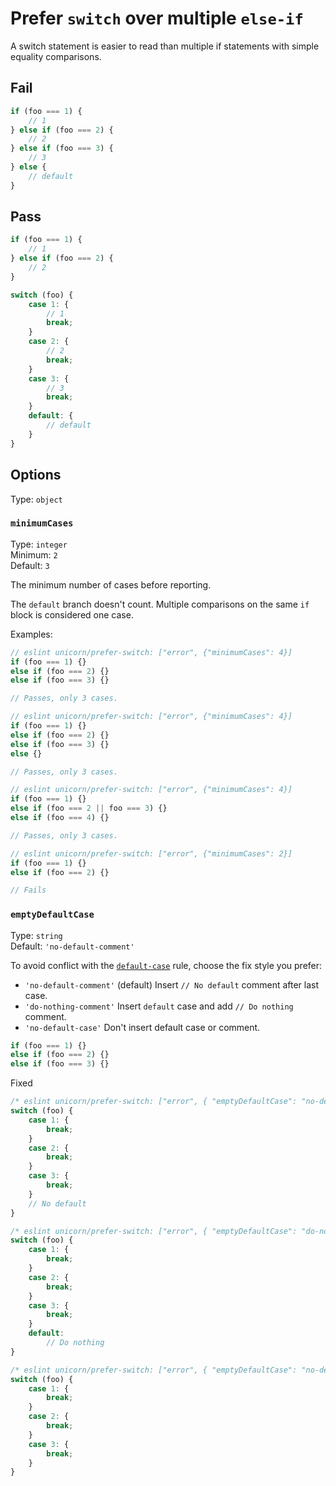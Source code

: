 # Prefer `switch` over multiple `else-if`

<!-- Do not manually modify RULE_NOTICE part -->
<!-- RULE_NOTICE_START -->
<!-- RULE_NOTICE_END -->

A switch statement is easier to read than multiple if statements with simple equality comparisons.

## Fail

```js
if (foo === 1) {
	// 1
} else if (foo === 2) {
	// 2
} else if (foo === 3) {
	// 3
} else {
	// default
}
```

## Pass

```js
if (foo === 1) {
	// 1
} else if (foo === 2) {
	// 2
}
```

```js
switch (foo) {
	case 1: {
		// 1
		break;
	}
	case 2: {
		// 2
		break;
	}
	case 3: {
		// 3
		break;
	}
	default: {
		// default
	}
}
```

## Options

Type: `object`

### `minimumCases`

Type: `integer`\
Minimum: `2`\
Default: `3`

The minimum number of cases before reporting.

The `default` branch doesn't count. Multiple comparisons on the same `if` block is considered one case.

Examples:

```js
// eslint unicorn/prefer-switch: ["error", {"minimumCases": 4}]
if (foo === 1) {}
else if (foo === 2) {}
else if (foo === 3) {}

// Passes, only 3 cases.
```

```js
// eslint unicorn/prefer-switch: ["error", {"minimumCases": 4}]
if (foo === 1) {}
else if (foo === 2) {}
else if (foo === 3) {}
else {}

// Passes, only 3 cases.
```

```js
// eslint unicorn/prefer-switch: ["error", {"minimumCases": 4}]
if (foo === 1) {}
else if (foo === 2 || foo === 3) {}
else if (foo === 4) {}

// Passes, only 3 cases.
```

```js
// eslint unicorn/prefer-switch: ["error", {"minimumCases": 2}]
if (foo === 1) {}
else if (foo === 2) {}

// Fails
```

### `emptyDefaultCase`

Type: `string`\
Default: `'no-default-comment'`

To avoid conflict with the [`default-case`](https://eslint.org/docs/rules/default-case) rule, choose the fix style you prefer:

- `'no-default-comment'` (default)
	Insert `// No default` comment after last case.
- `'do-nothing-comment'`
	Insert `default` case and add `// Do nothing` comment.
- `'no-default-case'`
	Don't insert default case or comment.

```js
if (foo === 1) {}
else if (foo === 2) {}
else if (foo === 3) {}
```

Fixed

```js
/* eslint unicorn/prefer-switch: ["error", { "emptyDefaultCase": "no-default-comment" }] */
switch (foo) {
	case 1: {
		break;
	}
	case 2: {
		break;
	}
	case 3: {
		break;
	}
	// No default
}
```

```js
/* eslint unicorn/prefer-switch: ["error", { "emptyDefaultCase": "do-nothing-comment" }] */
switch (foo) {
	case 1: {
		break;
	}
	case 2: {
		break;
	}
	case 3: {
		break;
	}
	default:
		// Do nothing
}
```

```js
/* eslint unicorn/prefer-switch: ["error", { "emptyDefaultCase": "no-default-case" }] */
switch (foo) {
	case 1: {
		break;
	}
	case 2: {
		break;
	}
	case 3: {
		break;
	}
}
```
